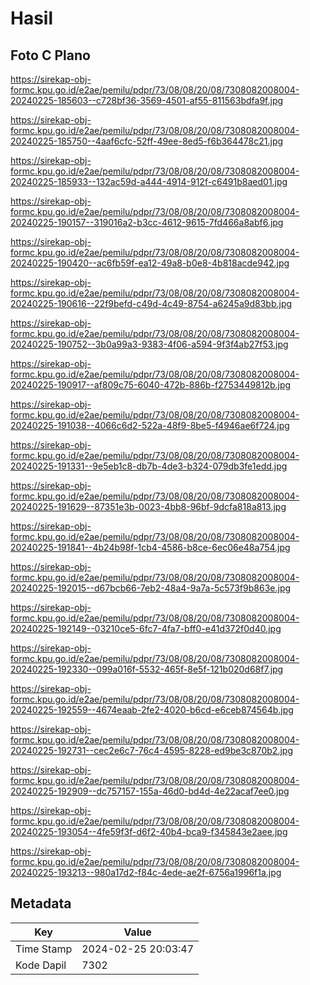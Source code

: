 # Hasil

## Foto C Plano

https://sirekap-obj-formc.kpu.go.id/e2ae/pemilu/pdpr/73/08/08/20/08/7308082008004-20240225-185603--c728bf36-3569-4501-af55-811563bdfa9f.jpg

https://sirekap-obj-formc.kpu.go.id/e2ae/pemilu/pdpr/73/08/08/20/08/7308082008004-20240225-185750--4aaf6cfc-52ff-49ee-8ed5-f6b364478c21.jpg

https://sirekap-obj-formc.kpu.go.id/e2ae/pemilu/pdpr/73/08/08/20/08/7308082008004-20240225-185933--132ac59d-a444-4914-912f-c6491b8aed01.jpg

https://sirekap-obj-formc.kpu.go.id/e2ae/pemilu/pdpr/73/08/08/20/08/7308082008004-20240225-190157--319016a2-b3cc-4612-9615-7fd466a8abf6.jpg

https://sirekap-obj-formc.kpu.go.id/e2ae/pemilu/pdpr/73/08/08/20/08/7308082008004-20240225-190420--ac6fb59f-ea12-49a8-b0e8-4b818acde942.jpg

https://sirekap-obj-formc.kpu.go.id/e2ae/pemilu/pdpr/73/08/08/20/08/7308082008004-20240225-190616--22f9befd-c49d-4c49-8754-a6245a9d83bb.jpg

https://sirekap-obj-formc.kpu.go.id/e2ae/pemilu/pdpr/73/08/08/20/08/7308082008004-20240225-190752--3b0a99a3-9383-4f06-a594-9f3f4ab27f53.jpg

https://sirekap-obj-formc.kpu.go.id/e2ae/pemilu/pdpr/73/08/08/20/08/7308082008004-20240225-190917--af809c75-6040-472b-886b-f2753449812b.jpg

https://sirekap-obj-formc.kpu.go.id/e2ae/pemilu/pdpr/73/08/08/20/08/7308082008004-20240225-191038--4066c6d2-522a-48f9-8be5-f4946ae6f724.jpg

https://sirekap-obj-formc.kpu.go.id/e2ae/pemilu/pdpr/73/08/08/20/08/7308082008004-20240225-191331--9e5eb1c8-db7b-4de3-b324-079db3fe1edd.jpg

https://sirekap-obj-formc.kpu.go.id/e2ae/pemilu/pdpr/73/08/08/20/08/7308082008004-20240225-191629--87351e3b-0023-4bb8-96bf-9dcfa818a813.jpg

https://sirekap-obj-formc.kpu.go.id/e2ae/pemilu/pdpr/73/08/08/20/08/7308082008004-20240225-191841--4b24b98f-1cb4-4586-b8ce-6ec06e48a754.jpg

https://sirekap-obj-formc.kpu.go.id/e2ae/pemilu/pdpr/73/08/08/20/08/7308082008004-20240225-192015--d67bcb66-7eb2-48a4-9a7a-5c573f9b863e.jpg

https://sirekap-obj-formc.kpu.go.id/e2ae/pemilu/pdpr/73/08/08/20/08/7308082008004-20240225-192149--03210ce5-6fc7-4fa7-bff0-e41d372f0d40.jpg

https://sirekap-obj-formc.kpu.go.id/e2ae/pemilu/pdpr/73/08/08/20/08/7308082008004-20240225-192330--099a016f-5532-465f-8e5f-121b020d68f7.jpg

https://sirekap-obj-formc.kpu.go.id/e2ae/pemilu/pdpr/73/08/08/20/08/7308082008004-20240225-192559--4674eaab-2fe2-4020-b6cd-e6ceb874564b.jpg

https://sirekap-obj-formc.kpu.go.id/e2ae/pemilu/pdpr/73/08/08/20/08/7308082008004-20240225-192731--cec2e6c7-76c4-4595-8228-ed9be3c870b2.jpg

https://sirekap-obj-formc.kpu.go.id/e2ae/pemilu/pdpr/73/08/08/20/08/7308082008004-20240225-192909--dc757157-155a-46d0-bd4d-4e22acaf7ee0.jpg

https://sirekap-obj-formc.kpu.go.id/e2ae/pemilu/pdpr/73/08/08/20/08/7308082008004-20240225-193054--4fe59f3f-d6f2-40b4-bca9-f345843e2aee.jpg

https://sirekap-obj-formc.kpu.go.id/e2ae/pemilu/pdpr/73/08/08/20/08/7308082008004-20240225-193213--980a17d2-f84c-4ede-ae2f-6756a1996f1a.jpg


## Metadata

| Key        | Value               |
| ---------- | ------------------- |
| Time Stamp | 2024-02-25 20:03:47 |
| Kode Dapil | 7302                |




